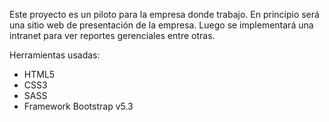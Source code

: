 Este proyecto es un piloto para la empresa donde trabajo.
En principio será una sitio web de presentación de la empresa.
Luego se implementará una intranet para ver reportes gerenciales entre otras.

Herramientas usadas:
- HTML5
- CSS3
- SASS
- Framework Bootstrap v5.3
